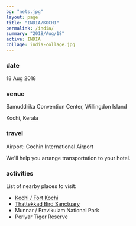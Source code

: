 ```yaml
---
bg: "nets.jpg"
layout: page
title: "INDIA/KOCHI"
permalink: /india/
summary: "2018/Aug/18"
active: INDIA
collage: india-collage.jpg
---
```


<!-- <h3> rsvp </h3> -->

### date
18 Aug 2018

### venue
Samuddrika Convention Center, Willingdon Island

Kochi, Kerala

### travel

Airport: Cochin International Airport

We'll help you arrange transportation to your hotel.

### activities

List of nearby places to visit:
- [Kochi / Fort Kochi](https://en.wikivoyage.org/wiki/Kochi)
- [Thattekkad Bird Sanctuary](https://en.wikipedia.org/wiki/Thattekad_Bird_Sanctuary)
- Munnar / Eravikulam National Park
- Periyar Tiger Reserve
<!-- <h3> lodging </h3> -->

